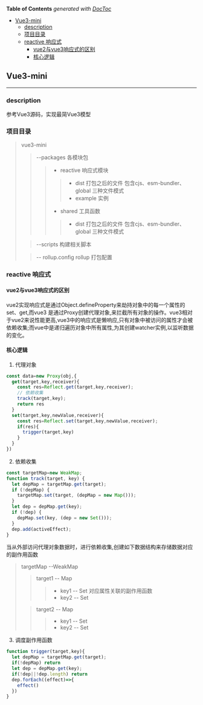 <!-- START doctoc generated TOC please keep comment here to allow auto update -->
<!-- DON'T EDIT THIS SECTION, INSTEAD RE-RUN doctoc TO UPDATE -->
**Table of Contents**  *generated with [DocToc](https://github.com/thlorenz/doctoc)*

- [Vue3-mini](#vue3-mini)
  - [description](#description)
  - [项目目录](#%E9%A1%B9%E7%9B%AE%E7%9B%AE%E5%BD%95)
  - [reactive 响应式](#reactive-%E5%93%8D%E5%BA%94%E5%BC%8F)
    - [vue2与vue3响应式的区别](#vue2%E4%B8%8Evue3%E5%93%8D%E5%BA%94%E5%BC%8F%E7%9A%84%E5%8C%BA%E5%88%AB)
    - [核心逻辑](#%E6%A0%B8%E5%BF%83%E9%80%BB%E8%BE%91)

<!-- END doctoc generated TOC please keep comment here to allow auto update -->


## Vue3-mini 
***
### description
参考Vue3源码，实现最简Vue3模型

### 项目目录

> vue3-mini
>>--packages  各模块包
>>>-  reactive  响应式模块
>>>>- dist 打包之后的文件 包含cjs、esm-bundler、global 三种文件模式
>>>>- example 实例
>>>-  shared    工具函数
>>>>- dist 打包之后的文件 包含cjs、esm-bundler、global 三种文件模式
>
>>--scripts  构建相关脚本
>
>>-- rollup.config  rollup 打包配置

### reactive 响应式

#### vue2与vue3响应式的区别
vue2实现响应式是通过Object.defineProperty来劫持对象中的每一个属性的set、get,而vue3 是通过Proxy创建代理对象,来拦截所有对象的操作。vue3相对于vue2来说性能更高,vue3中的响应式是懒响应,只有对象中被访问的属性才会被依赖收集;而vue中是递归遍历对象中所有属性,为其创建watcher实例,以监听数据的变化。

#### 核心逻辑
1. 代理对象
  ```javascript
  const data=new Proxy(obj,{
    get(target,key,receiver){
      const res=Reflect.get(target,key,receiver);
      // 依赖收集
      track(target,key);
      return res
    }
    set(target,key,newValue,receiver){
      const res=Reflect.set(target,key,newValue,receiver);
      if(res){
        trigger(target,key)
      }
    }
  })
  ```
2. 依赖收集
```javascript
const targetMap=new WeakMap;
function track(target, key) {
  let depMap = targetMap.get(target);
  if (!depMap) {
    targetMap.set(target, (depMap = new Map()));
  }
  let dep = depMap.get(key);
  if (!dep) {
    depMap.set(key, (dep = new Set()));
  }
  dep.add(activeEffect);
}
```
当从外部访问代理对象数据时，进行依赖收集,创建如下数据结构来存储数据对应的副作用函数
> targetMap      --WeakMap
>>  target1      -- Map
>>>-  key1        -- Set  对应属性关联的副作用函数
>>>-  key2        -- Set
>
>>  target2      -- Map
>>>-  key1        -- Set
>>>-  key2        -- Set

3. 调度副作用函数
```javascript
function trigger(target,key){
  let depMap = targetMap.get(target);
  if(!depMap) return
  let dep = depMap.get(key);
  if(!dep||!dep.length) return
  dep.forEach((effect)=>{
    effect()
  })
}
```